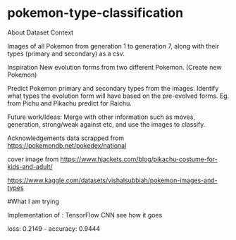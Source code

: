 # pokemon-type-classification


About Dataset
Context

Images of all Pokemon from generation 1 to generation 7, along with their types (primary and secondary) as a csv.

Inspiration
New evolution forms from two different Pokemon. (Create new Pokemon)

Predict Pokemon primary and secondary types from the images. Identify what types the evolution form will have based on the pre-evolved forms. Eg. from Pichu and Pikachu predict for Raichu.

Future work/Ideas:
Merge with other information such as moves, generation, strong/weak against etc, and use the images to classify.

Acknowledgements
data scrapped from https://pokemondb.net/pokedex/national

cover image from https://www.hjackets.com/blog/pikachu-costume-for-kids-and-adult/


https://www.kaggle.com/datasets/vishalsubbiah/pokemon-images-and-types


#What I am trying

Implementation of : TensorFlow CNN see how it goes


loss: 0.2149 - accuracy: 0.9444
